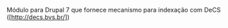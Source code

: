 Módulo para Drupal 7 que fornece mecanismo para indexação com DeCS ([http://decs.bvs.br/])

[http://decs.bvs.br/]:http://decs.bvs.br/
